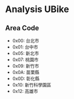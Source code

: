 # Analysis UBike
Area Code
---------
* 0x00: 台北市
* 0x01: 台中市
* 0x05: 新北市
* 0x07: 桃園市
* 0x09: 新竹市
* 0x0A: 苗栗縣
* 0x0D: 彰化縣
* 0x10: 新竹科學園區
* 0x12: 高雄市


